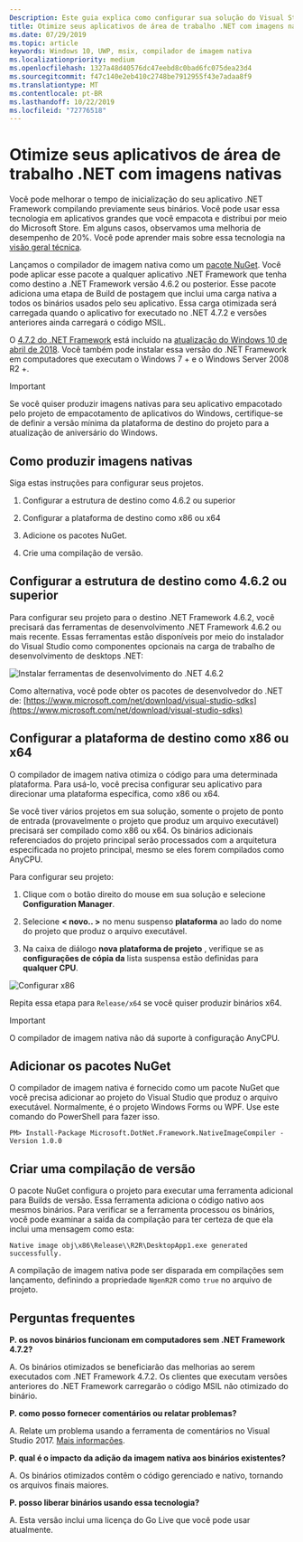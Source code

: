 ```yaml
---
Description: Este guia explica como configurar sua solução do Visual Studio para otimizar os binários de aplicativo com imagens nativas.
title: Otimize seus aplicativos de área de trabalho .NET com imagens nativas
ms.date: 07/29/2019
ms.topic: article
keywords: Windows 10, UWP, msix, compilador de imagem nativa
ms.localizationpriority: medium
ms.openlocfilehash: 1327a48d40576dc47eebd8c0bad6fc075dea23d4
ms.sourcegitcommit: f47c140e2eb410c2748be7912955f43e7adaa8f9
ms.translationtype: MT
ms.contentlocale: pt-BR
ms.lasthandoff: 10/22/2019
ms.locfileid: "72776518"
---
```

# <a name="optimize-your-net-desktop-apps-with-native-images"></a>Otimize seus aplicativos de área de trabalho .NET com imagens nativas

Você pode melhorar o tempo de inicialização do seu aplicativo .NET Framework compilando previamente seus binários. Você pode usar essa tecnologia em aplicativos grandes que você empacota e distribui por meio do Microsoft Store. Em alguns casos, observamos uma melhoria de desempenho de 20%. Você pode aprender mais sobre essa tecnologia na [visão geral técnica](https://github.com/dotnet/coreclr/blob/master/Documentation/botr/readytorun-overview.md).

Lançamos o compilador de imagem nativa como um [pacote NuGet](https://www.nuget.org/packages/Microsoft.DotNet.Framework.NativeImageCompiler). Você pode aplicar esse pacote a qualquer aplicativo .NET Framework que tenha como destino a .NET Framework versão 4.6.2 ou posterior. Esse pacote adiciona uma etapa de Build de postagem que inclui uma carga nativa a todos os binários usados pelo seu aplicativo. Essa carga otimizada será carregada quando o aplicativo for executado no .NET 4.7.2 e versões anteriores ainda carregará o código MSIL.

O [4.7.2 do .NET Framework](https://blogs.msdn.microsoft.com/dotnet/2018/04/30/announcing-the-net-framework-4-7-2/) está incluído na [atualização do Windows 10 de abril de 2018](https://blogs.windows.com/windowsexperience/2018/04/30/how-to-get-the-windows-10-april-2018-update/). Você também pode instalar essa versão do .NET Framework em computadores que executam o Windows 7 + e o Windows Server 2008 R2 +.

> [!IMPORTANT]
> Se você quiser produzir imagens nativas para seu aplicativo empacotado pelo projeto de empacotamento de aplicativos do Windows, certifique-se de definir a versão mínima da plataforma de destino do projeto para a atualização de aniversário do Windows.

## <a name="how-to-produce-native-images"></a>Como produzir imagens nativas

Siga estas instruções para configurar seus projetos.

1. Configurar a estrutura de destino como 4.6.2 ou superior

2. Configurar a plataforma de destino como x86 ou x64 

3. Adicione os pacotes NuGet.

4. Crie uma compilação de versão.

## <a name="configure-the-target-framework-as-462-or-above"></a>Configurar a estrutura de destino como 4.6.2 ou superior

Para configurar seu projeto para o destino .NET Framework 4.6.2, você precisará das ferramentas de desenvolvimento .NET Framework 4.6.2 ou mais recente. Essas ferramentas estão disponíveis por meio do instalador do Visual Studio como componentes opcionais na carga de trabalho de desenvolvimento de desktops .NET:

![Instalar ferramentas de desenvolvimento do .NET 4.6.2](images/install-4.6.2-devpack.png)

Como alternativa, você pode obter os pacotes de desenvolvedor do .NET de: [https://www.microsoft.com/net/download/visual-studio-sdks](https://www.microsoft.com/net/download/visual-studio-sdks)

## <a name="configure-the-target-platform-as-x86-or-x64"></a>Configurar a plataforma de destino como x86 ou x64

O compilador de imagem nativa otimiza o código para uma determinada plataforma. Para usá-lo, você precisa configurar seu aplicativo para direcionar uma plataforma específica, como x86 ou x64.

Se você tiver vários projetos em sua solução, somente o projeto de ponto de entrada (provavelmente o projeto que produz um arquivo executável) precisará ser compilado como x86 ou x64. Os binários adicionais referenciados do projeto principal serão processados com a arquitetura especificada no projeto principal, mesmo se eles forem compilados como AnyCPU.

Para configurar seu projeto:

1. Clique com o botão direito do mouse em sua solução e selecione **Configuration Manager**.

2. Selecione **< novo.. >** no menu suspenso **plataforma** ao lado do nome do projeto que produz o arquivo executável.

3. Na caixa de diálogo **nova plataforma de projeto** , verifique se as **configurações de cópia da** lista suspensa estão definidas para **qualquer CPU**.

![Configurar x86](images/configure-x86.png)

Repita essa etapa para `Release/x64` se você quiser produzir binários x64.

>[!IMPORTANT]
> O compilador de imagem nativa não dá suporte à configuração AnyCPU.

## <a name="add-the-nuget-packages"></a>Adicionar os pacotes NuGet

O compilador de imagem nativa é fornecido como um pacote NuGet que você precisa adicionar ao projeto do Visual Studio que produz o arquivo executável. Normalmente, é o projeto Windows Forms ou WPF. Use este comando do PowerShell para fazer isso.

```PS
PM> Install-Package Microsoft.DotNet.Framework.NativeImageCompiler -Version 1.0.0
```

## <a name="create-a-release-build"></a>Criar uma compilação de versão

O pacote NuGet configura o projeto para executar uma ferramenta adicional para Builds de versão. Essa ferramenta adiciona o código nativo aos mesmos binários.
Para verificar se a ferramenta processou os binários, você pode examinar a saída da compilação para ter certeza de que ela inclui uma mensagem como esta:

```
Native image obj\x86\Release\\R2R\DesktopApp1.exe generated successfully.
```

A compilação de imagem nativa pode ser disparada em compilações sem lançamento, definindo a propriedade `NgenR2R` como `true` no arquivo de projeto.

## <a name="faq"></a>Perguntas frequentes

**P. os novos binários funcionam em computadores sem .NET Framework 4.7.2?**

A. Os binários otimizados se beneficiarão das melhorias ao serem executados com .NET Framework 4.7.2. Os clientes que executam versões anteriores do .NET Framework carregarão o código MSIL não otimizado do binário.

**P. como posso fornecer comentários ou relatar problemas?**

A. Relate um problema usando a ferramenta de comentários no Visual Studio 2017. [Mais informações](https://docs.microsoft.com/visualstudio/ide/how-to-report-a-problem-with-visual-studio-2017).

**P. qual é o impacto da adição da imagem nativa aos binários existentes?**

A. Os binários otimizados contêm o código gerenciado e nativo, tornando os arquivos finais maiores.

**P. posso liberar binários usando essa tecnologia?**

A. Esta versão inclui uma licença do Go Live que você pode usar atualmente.
